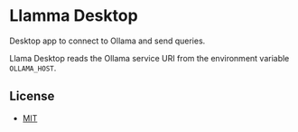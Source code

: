 # Llamma Desktop

Desktop app to connect to Ollama and send queries.

Llama Desktop reads the Ollama service URI from the environment variable
`OLLAMA_HOST`.

## License

- [MIT](https://github.com/cacilhas/llama-desktop/blob/master/COPYING)

